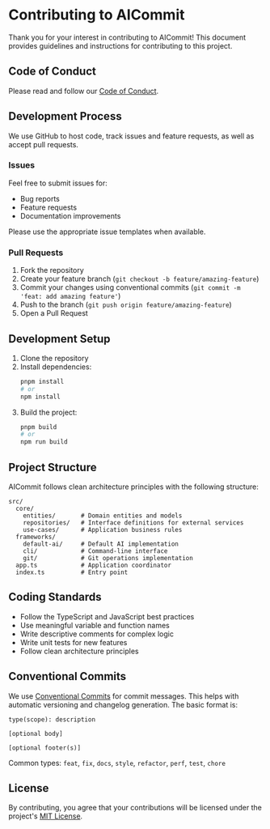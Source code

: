 # Contributing to AICommit

Thank you for your interest in contributing to AICommit! This document provides guidelines and instructions for contributing to this project.

## Code of Conduct

Please read and follow our [Code of Conduct](CODE_OF_CONDUCT.md).

## Development Process

We use GitHub to host code, track issues and feature requests, as well as accept pull requests.

### Issues

Feel free to submit issues for:
- Bug reports
- Feature requests
- Documentation improvements

Please use the appropriate issue templates when available.

### Pull Requests

1. Fork the repository
2. Create your feature branch (`git checkout -b feature/amazing-feature`)
3. Commit your changes using conventional commits (`git commit -m 'feat: add amazing feature'`)
4. Push to the branch (`git push origin feature/amazing-feature`)
5. Open a Pull Request

## Development Setup

1. Clone the repository
2. Install dependencies:
   ```bash
   pnpm install
   # or
   npm install
   ```
3. Build the project:
   ```bash
   pnpm build
   # or
   npm run build
   ```

## Project Structure

AICommit follows clean architecture principles with the following structure:

```
src/
  core/
    entities/       # Domain entities and models
    repositories/   # Interface definitions for external services
    use-cases/      # Application business rules
  frameworks/
    default-ai/     # Default AI implementation
    cli/            # Command-line interface
    git/            # Git operations implementation
  app.ts            # Application coordinator
  index.ts          # Entry point
```

## Coding Standards

- Follow the TypeScript and JavaScript best practices
- Use meaningful variable and function names
- Write descriptive comments for complex logic
- Write unit tests for new features
- Follow clean architecture principles

## Conventional Commits

We use [Conventional Commits](https://www.conventionalcommits.org/) for commit messages. This helps with automatic versioning and changelog generation. The basic format is:

```
type(scope): description

[optional body]

[optional footer(s)]
```

Common types: `feat`, `fix`, `docs`, `style`, `refactor`, `perf`, `test`, `chore`

## License

By contributing, you agree that your contributions will be licensed under the project's [MIT License](LICENSE). 